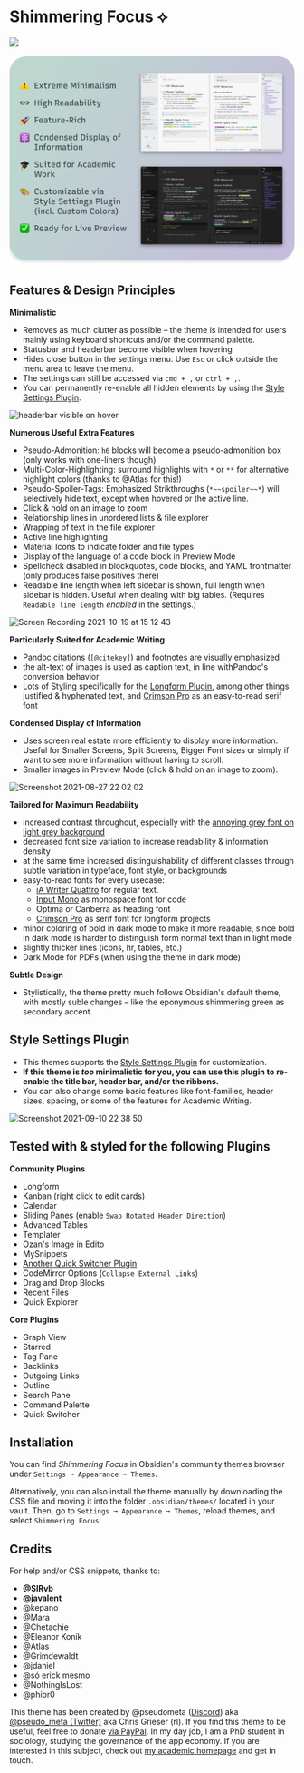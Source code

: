 # Shimmering Focus ⟡

![](https://img.shields.io/github/v/release/chrisgrieser/shimmering-focus?label=Latest%20Release&style=plastic)

<img src="https://raw.githubusercontent.com/chrisgrieser/shimmering-focus/main/dual-theme-screenshot.png" alt="Screenshot">

## Features & Design Principles

**Minimalistic**
- Removes as much clutter as possible – the theme is intended for users mainly using keyboard shortcuts and/or the command palette.
- Statusbar and headerbar become visible when hovering
- Hides close button in the settings menu. Use `Esc` or click outside the menu area to leave the menu. 
- The settings can still be accessed via `cmd + ,` or `ctrl + ,`.
- You can permanently re-enable all hidden elements by using the [Style Settings Plugin](https://github.com/mgmeyers/obsidian-style-settings/).

<img src="https://user-images.githubusercontent.com/73286100/131692972-e523f2d4-40c7-452c-83ac-a7f2fbd546ae.gif" alt="headerbar visible on hover" width=50%>

**Numerous Useful Extra Features**
- Pseudo-Admonition: `h6` blocks will become a pseudo-admonition box (only works with one-liners though)
- Multi-Color-Highlighting: surround highlights with `*` or `**` for alternative highlight colors (thanks to @Atlas for this!)
- Pseudo-Spoiler-Tags: Emphasized Strikthroughs (`*~~spoiler~~*`) will selectively hide text, except when hovered or the active line.
- Click & hold on an image to zoom
- Relationship lines in unordered lists & file explorer
- Wrapping of text in the file explorer
- Active line highlighting
- Material Icons to indicate folder and file types
- Display of the language of a code block in Preview Mode
- Spellcheck disabled in blockquotes, code blocks, and YAML frontmatter (only produces false positives there)
- Readable line length when left sidebar is shown, full length when sidebar is hidden. Useful when dealing with big tables. (Requires `Readable line length` *enabled* in the settings.)

<img src="https://user-images.githubusercontent.com/73286100/137917557-9b837960-d447-40a3-ac3c-09788567c97c.gif" alt="Screen Recording 2021-10-19 at 15 12 43" width=45%>

**Particularly Suited for Academic Writing**
- [Pandoc citations](https://pandoc.org/MANUAL.html#citations-in-note-styles) (`[@citekey]`) and footnotes are visually emphasized
- the alt-text of images is used as caption text, in line withPandoc's conversion behavior
- Lots of Styling specifically for the [Longform Plugin](https://github.com/kevboh/longform), among other things justified & hyphenated text, and [Crimson Pro](https://fonts.google.com/specimen/Crimson+Pro) as an easy-to-read serif font

**Condensed Display of Information**
- Uses screen real estate more efficiently to display more information. Useful for Smaller Screens, Split Screens, Bigger Font sizes or simply if want to see more information without having to scroll.
- Smaller images in Preview Mode (click & hold on an image to zoom).

<img src="https://user-images.githubusercontent.com/73286100/131182567-104f85dd-0f99-488d-b511-e45fe8b0486f.png" alt="Screenshot 2021-08-27 22 02 02" width=40% height=40%>  

**Tailored for Maximum Readability**
- increased contrast throughout, especially with the [annoying grey font on light grey background](https://forum.obsidian.md/t/enhance-default-color-contrast-of-the-icons/23045/3)
- decreased font size variation to increase readability & information density
- at the same time increased distinguishability of different classes through subtle variation in typeface, font style, or backgrounds
- easy-to-read fonts for every usecase: 
  - [iA Writer Quattro](https://github.com/iaolo/iA-Fonts/tree/master/iA%20Writer%20Quattro) for regular text.
  - [Input Mono](https://input.djr.com/) as monospace font for code
  - Optima or Canberra as heading font
  - [Crimson Pro](https://fonts.google.com/specimen/Crimson+Pro) as serif font for longform projects
- minor coloring of bold in dark mode to make it more readable, since bold in dark mode is harder to distinguish form normal text than  in light mode
- slightly thicker lines (icons, hr, tables, etc.)
- Dark Mode for PDFs (when using the theme in dark mode)

**Subtle Design**  
- Stylistically, the theme pretty much follows Obsidian's default theme, with mostly suble changes – like the eponymous shimmering green as secondary accent.

## Style Settings Plugin
- This themes supports the [Style Settings Plugin](https://github.com/mgmeyers/obsidian-style-settings/) for customization.
- **If this theme is *too* minimalistic for you, you can use this plugin to re-enable the title bar, header bar, and/or the ribbons.**
- You can also change some basic features like font-families, header sizes, spacing, or some of the features for Academic Writing.

<img width=40% height=40% alt="Screenshot 2021-09-10 22 38 50" src="https://user-images.githubusercontent.com/73286100/132916198-9a1f164b-1f8d-4d65-ba80-bee1d0c41bf3.png">

## Tested with & styled for the following Plugins

**Community Plugins**
- Longform
- Kanban (right click to edit cards)
- Calendar
- Sliding Panes (enable `Swap Rotated Header Direction`)
- Advanced Tables
- Templater
- Ozan's Image in Edito
- MySnippets
- [Another Quick Switcher Plugin](https://github.com/tadashi-aikawa/obsidian-another-quick-switcher)
- CodeMirror Options (`Collapse External Links`)
- Drag and Drop Blocks
- Recent Files
- Quick Explorer

**Core Plugins**
- Graph View
- Starred
- Tag Pane
- Backlinks
- Outgoing Links
- Outline
- Search Pane
- Command Palette
- Quick Switcher

## Installation
You can find *Shimmering Focus* in Obsidian's community themes browser under `Settings ➞ Appearance ➞ Themes`.

Alternatively, you can also install the theme manually by downloading the CSS file and moving it into the folder `.obsidian/themes/` located in your vault. Then, go to `Settings ➞ Appearance ➞ Themes`, reload themes, and select `Shimmering Focus`.

## Credits
For help and/or CSS snippets, thanks to:
- **@SlRvb**
- **@javalent**
- @kepano
- @Mara
- @Chetachie
- @Eleanor Konik
- @Atlas
- @Grimdewaldt
- @jdaniel
- @só erick mesmo
- @NothingIsLost
- @phibr0

This theme has been created by @pseudometa ([Discord](https://discord.gg/veuWUTm)) aka [@pseudo_meta (Twitter)](https://twitter.com/pseudo_meta) aka Chris Grieser (rl). If you find this theme to be useful, feel free to donate [via PayPal](https://www.paypal.com/paypalme/ChrisGrieser). In my day job, I am a PhD student in sociology, studying the governance of the app economy. If you are interested in this subject, check out [my academic homepage](https://chris-grieser.de/) and get in touch.
